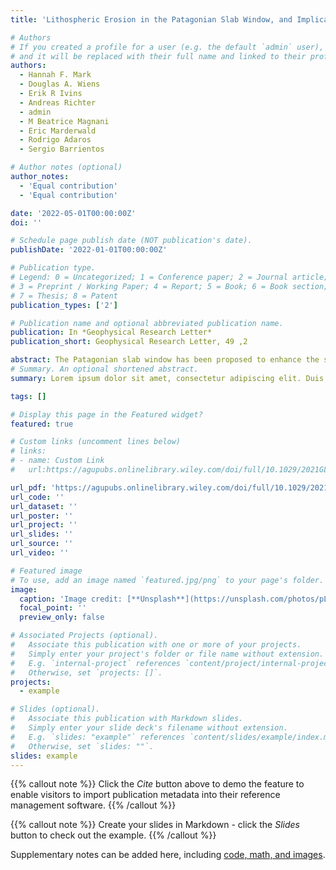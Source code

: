 ```yaml
---
title: 'Lithospheric Erosion in the Patagonian Slab Window, and Implications for Glacial Isostasy'

# Authors
# If you created a profile for a user (e.g. the default `admin` user), write the username (folder name) here
# and it will be replaced with their full name and linked to their profile.
authors:
  - Hannah F. Mark
  - Douglas A. Wiens
  - Erik R Ivins
  - Andreas Richter
  - admin
  - M Beatrice Magnani
  - Eric Marderwald
  - Rodrigo Adaros
  - Sergio Barrientos

# Author notes (optional)
author_notes:
  - 'Equal contribution'
  - 'Equal contribution'

date: '2022-05-01T00:00:00Z'
doi: ''

# Schedule page publish date (NOT publication's date).
publishDate: '2022-01-01T00:00:00Z'

# Publication type.
# Legend: 0 = Uncategorized; 1 = Conference paper; 2 = Journal article;
# 3 = Preprint / Working Paper; 4 = Report; 5 = Book; 6 = Book section;
# 7 = Thesis; 8 = Patent
publication_types: ['2']

# Publication name and optional abbreviated publication name.
publication: In *Geophysical Research Letter*
publication_short: Geophysical Research Letter, 49 ,2

abstract: The Patagonian slab window has been proposed to enhance the solid Earth response to ice mass load changes in the overlying Northern and Southern Patagonian Icefields (NPI and SPI, respectively). Here, we present the first regional seismic velocity model covering the entire north-south extent of the slab window. A slow velocity anomaly in the uppermost mantle indicates warm mantle temperature, low viscosity, and possibly partial melt. Low velocities just below the Moho suggest that the lithospheric mantle has been thermally eroded over the youngest part of the slab window. The slowest part of the anomaly is north of 49°S, implying that the NPI and the northern SPI overlie lower viscosity mantle than the southern SPI. This comprehensive seismic mapping of the slab window provides key evidence supporting the previously hypothesized connection between post-Little Ice Age anthropogenic ice mass loss and rapid geodetically observed glacial isostatic uplift (≥4 cm/yr).
# Summary. An optional shortened abstract.
summary: Lorem ipsum dolor sit amet, consectetur adipiscing elit. Duis posuere tellus ac convallis placerat. Proin tincidunt magna sed ex sollicitudin condimentum.

tags: []

# Display this page in the Featured widget?
featured: true

# Custom links (uncomment lines below)
# links:
# - name: Custom Link
#   url:https://agupubs.onlinelibrary.wiley.com/doi/full/10.1029/2021GL096863

url_pdf: 'https://agupubs.onlinelibrary.wiley.com/doi/full/10.1029/2021GL096863'
url_code: ''
url_dataset: ''
url_poster: ''
url_project: ''
url_slides: ''
url_source: ''
url_video: ''

# Featured image
# To use, add an image named `featured.jpg/png` to your page's folder.
image:
  caption: 'Image credit: [**Unsplash**](https://unsplash.com/photos/pLCdAaMFLTE)'
  focal_point: ''
  preview_only: false

# Associated Projects (optional).
#   Associate this publication with one or more of your projects.
#   Simply enter your project's folder or file name without extension.
#   E.g. `internal-project` references `content/project/internal-project/index.md`.
#   Otherwise, set `projects: []`.
projects:
  - example

# Slides (optional).
#   Associate this publication with Markdown slides.
#   Simply enter your slide deck's filename without extension.
#   E.g. `slides: "example"` references `content/slides/example/index.md`.
#   Otherwise, set `slides: ""`.
slides: example
---
```


{{% callout note %}}
Click the _Cite_ button above to demo the feature to enable visitors to import publication metadata into their reference management software.
{{% /callout %}}

{{% callout note %}}
Create your slides in Markdown - click the _Slides_ button to check out the example.
{{% /callout %}}

Supplementary notes can be added here, including [code, math, and images](https://wowchemy.com/docs/writing-markdown-latex/).

